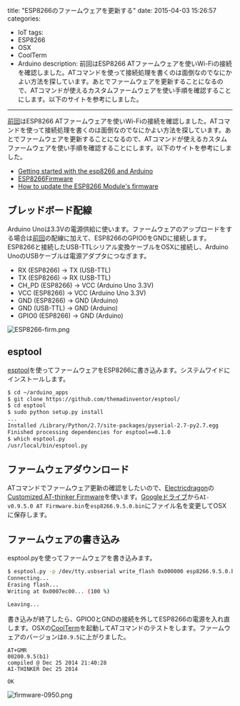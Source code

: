 title: "ESP8266のファームウェアを更新する"
date: 2015-04-03 15:26:57
categories:
 - IoT
tags:
 - ESP8266
 - OSX
 - CoolTerm
 - Arduino
description: 前回はESP8266 ATファームウェアを使いWi-Fiの接続を確認しました。ATコマンドを使って接続処理を書くのは面倒なのでなにかよい方法を探しています。あとでファームウェアを更新することになるので、ATコマンドが使えるカスタムファームウェアを使い手順を確認することにします。以下のサイトを参考にしました。
---

[前回](/2015/03/29/arduino-esp8266-usb-ttl-serial/)はESP8266 ATファームウェアを使いWi-Fiの接続を確認しました。ATコマンドを使って接続処理を書くのは面倒なのでなにかよい方法を探しています。あとでファームウェアを更新することになるので、ATコマンドが使えるカスタムファームウェアを使い手順を確認することにします。以下のサイトを参考にしました。

* [Getting started with the esp8266 and Arduino](http://www.madebymarket.com/blog/dev/getting-started-with-esp8266.html)
* [ESP8266Firmware](http://www.electrodragon.com/w/ESP8266_Firmware)
* [How to update the ESP8266 Module's firmware](https://developer.mbed.org/users/sschocke/code/WiFiLamp/wiki/Updating-ESP8266-Firmware)

<!-- more -->

## ブレッドボード配線

Arduino Unoは3.3Vの電源供給に使います。ファームウェアのアップロードをする場合は[前回](/2015/03/29/arduino-esp8266-usb-ttl-serial/)の配線に加えて、ESP8266のGPIO0をGNDに接続します。ESP8266と接続したUSB-TTLシリアル変換ケーブルをOSXに接続し、Arduino UnoのUSBケーブルは電源アダプタにつなぎます。

* RX (ESP8266) -> TX (USB-TTL)
* TX (ESP8266) -> RX (USB-TTL)
* CH_PD (ESP8266) -> VCC (Arduino Uno 3.3V)
* VCC (ESP8266) -> VCC (Arduino Uno 3.3V)
* GND (ESP8266) -> GND (Arduino)
* GND (USB-TTL) -> GND (Arduino)
* GPIO0 (ESP8266) -> GND (Arduino)

![ESP8266-firm.png](/2015/04/03/esp8266-firmware-upload/ESP8266-firm.png)

## esptool

[esptool](https://github.com/themadinventor/esptool/)を使ってファームウェアをESP8266に書き込みます。システムワイドにインストールします。

``` bash
$ cd ~/arduino_apps
$ git clone https://github.com/themadinventor/esptool/
$ cd esptool
$ sudo python setup.py install
...
Installed /Library/Python/2.7/site-packages/pyserial-2.7-py2.7.egg
Finished processing dependencies for esptool==0.1.0
$ which esptool.py
/usr/local/bin/esptool.py
```

## ファームウェアダウンロード

ATコマンドでファームウェア更新の確認をしたいので、[Electricdragon](http://www.electrodragon.com/)の[Customized AT-thinker Firmware](http://www.electrodragon.com/w/ESP8266_Firmware)を使います。[Googleドライブ](https://drive.google.com/folderview?id=0B_ctPy0pJuW6d1FqM1lvSkJmNU0&usp=sharing)から`AI-v0.9.5.0 AT Firmware.bin`を`esp8266.9.5.0.bin`にファイル名を変更してOSXに保存します。


## ファームウェアの書き込み

esptool.pyを使ってファームウェアを書き込みます。

``` bash
$ esptool.py -p /dev/tty.usbserial write_flash 0x000000 esp8266.9.5.0.bin
Connecting...
Erasing flash...
Writing at 0x0007ec00... (100 %)

Leaving...
```

書き込みが終了したら、GPIO0とGNDの接続を外してESP8266の電源を入れ直します。OSXの[CoolTerm](http://freeware.the-meiers.org/)を起動してATコマンドのテストをします。ファームウェアのバージョンは`0.9.5`に上がりました。

```
AT+GMR
00200.9.5(b1)
compiled @ Dec 25 2014 21:40:28
AI-THINKER Dec 25 2014

OK
```

![firmware-0950.png](/2015/04/03/esp8266-firmware-upload/firmware-0950.png)